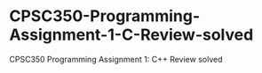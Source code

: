 # CPSC350-Programming-Assignment-1-C-Review-solved
CPSC350 Programming Assignment 1: C++ Review solved
